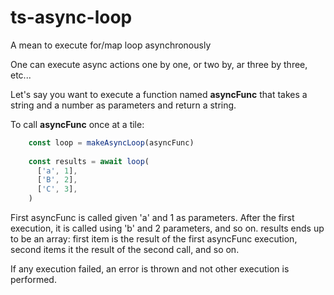 # ts-async-loop
A mean to execute for/map loop asynchronously

One can execute async actions one by one, or two by, ar three by three, etc...

Let's say you want to execute a function named **asyncFunc** that takes a string and a number as parameters and return a string.

To call **asyncFunc** once at a tile:

```javascript
    const loop = makeAsyncLoop(asyncFunc)
    
    const results = await loop(
      ['a', 1],
      ['B', 2],
      ['C', 3],
    )
```
First asyncFunc is called given 'a' and 1 as parameters. After the first execution, it is called using 'b' and 2 parameters, and so on.
results ends up to be an array: first item is the result of the first asyncFunc execution, second items it the result of the second call, and so on.

If any execution failed, an error is thrown and not other execution is performed.

